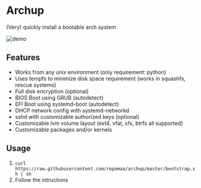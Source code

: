 # Archup

(Very) quickly install a bootable arch system

![demo](demo.gif)

## Features

- Works from any unix environment (only requirement: python)
- Uses tempfs to minimize disk space requirement (works in squashfs, rescue
  systems)
- Full disk encryption (optional)
- BIOS Boot using GRUB (autodetect)
- EFI Boot using systemd-boot (autodetect)
- DHCP network config with systemd-networkd
- sshd with customizable authorized keys (optional)
- Customizable lvm volume layout (ext4, vfat, xfs, btrfs all supported)
- Customizable packages and/or kernels

## Usage

1. `curl https://raw.githubusercontent.com/repomaa/archup/master/bootstrap.sh | sh`
2. Follow the intructions
